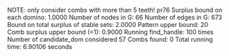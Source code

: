 NOTE: only consider combs with more than 5 teeth! 
pr76
Surplus bound on each domino: 1.0000 
Number of nodes in G: 66 
Number of edges in G: 673 
Bound on total surplus of stable sets: 2.0000 
Pattern upper bound: 20 
Comb surplus upper bound (<1): 0.9000 
Running find_handle: 100 times 
Number of candidate_dom considered 57 
Combs found: 0 
Total running time: 6.90106 seconds